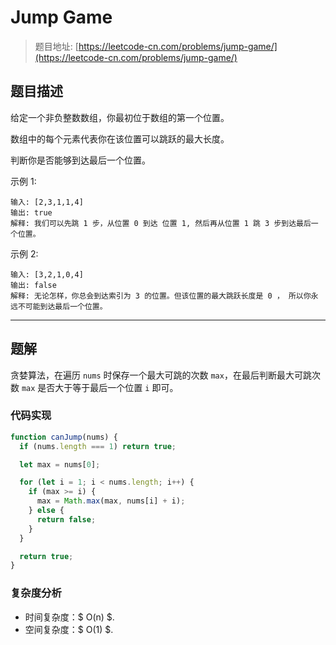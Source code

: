 # Jump Game

> 题目地址: [https://leetcode-cn.com/problems/jump-game/](https://leetcode-cn.com/problems/jump-game/)

## 题目描述

给定一个非负整数数组，你最初位于数组的第一个位置。

数组中的每个元素代表你在该位置可以跳跃的最大长度。

判断你是否能够到达最后一个位置。

示例 1:

```
输入: [2,3,1,1,4]
输出: true
解释: 我们可以先跳 1 步，从位置 0 到达 位置 1, 然后再从位置 1 跳 3 步到达最后一个位置。
```

示例 2:

```
输入: [3,2,1,0,4]
输出: false
解释: 无论怎样，你总会到达索引为 3 的位置。但该位置的最大跳跃长度是 0 ， 所以你永远不可能到达最后一个位置。
```

------

## 题解

贪婪算法，在遍历 `nums` 时保存一个最大可跳的次数 `max`，在最后判断最大可跳次数 `max` 是否大于等于最后一个位置 `i` 即可。

### 代码实现

```js
function canJump(nums) {
  if (nums.length === 1) return true;

  let max = nums[0];

  for (let i = 1; i < nums.length; i++) {
    if (max >= i) {
      max = Math.max(max, nums[i] + i);
    } else {
      return false;
    }
  }

  return true;
}
```

### 复杂度分析

* 时间复杂度：$ O(n) $.
* 空间复杂度：$ O(1) $.
